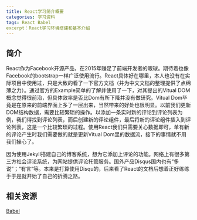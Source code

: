 ```yaml
---
title: React学习简介概要
categories: 学习资料
tags: React Babel
excerpt：React学习环境搭建和基本介绍
---
```


## 简介

React作为Facebook开源产品，在2015年赚足了前端开发者的眼球。期待着也像Facebook的bootstrap一样广泛使用流行。React具体好在哪里，本人也没有在实际项目中使用过，只是大致的看了一下官方文档（并为中文文档的整理提供了点绵薄之力）。通过官方的Example简单的了解并使用了一下，对其提出的Vitual DOM概念觉得很前沿，但具体效率是否比Dom有所下降并没有做研究。Vitual Dom毕竟是在原来的前端界面上多了一层出来，当然带来的好处也很明显。以前我们更新DOM结构数据，需要比较繁琐的操作。以添加一条实时新的评论到评论列表为例，我们得找到评论列表，而后创建新的评论组件，最后将新的评论组件插入到评论列表，这是一个比较繁琐的过程。使用React我们只需要关心数据即可，单有新的评论产生时我们需要做的就是更新Vitual Dom里的数据流，接下的事情就不用我们操心了。

因为使用Jekyll搭建自己的博客系统，想为它添加上评论的功能。网络上有很多第三方社会评论系统，为网站提供评论托管服务。国外产品Disqus国内也有“多说”；“有言”等。本来是打算使用Disqu的，后来看了React的文档后想着正好练练手于是就开始了自己的折腾之路。






## 相关资源

[Babel](https://babeljs.io/)